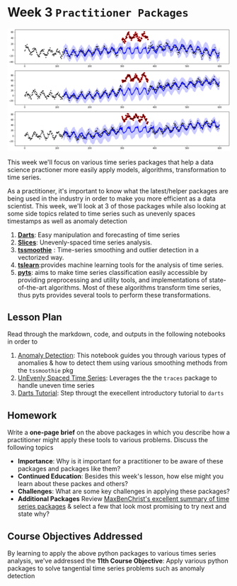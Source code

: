 # Week 3 `Practitioner Packages`
![image](anomalies.png "Anomalies from TsSmoothie")

This week we'll focus on various time series packages that help a data science practioner more easily apply models, algorithms, transformation to time series.

As a practitioner, it's important to know what the latest/helper packages are being used in the industry in order to make you more efficient as a data scientist.  This week, we'll look at 3 of those packages while also looking at some side topics related to time series such as unevenly spaces timestamps as well as anomaly detection 

1. **[Darts](https://github.com/unit8co/darts)**: Easy manipulation and forecasting of time series
2. **[Slices](https://github.com/datascopeanalytics/traces)**: Unevenly-spaced time series analysis.
3. **[tssmoothie](https://github.com/cerlymarco/tsmoothie)** : Time-series smoothing and outlier detection in a vectorized way.
4. **[tslearn](https://github.com/rtavenar/tslearn)**:provides machine learning tools for the analysis of time series. 
5. **[pyts](https://github.com/johannfaouzi/pyts)**: aims to make time series classification easily accessible by providing preprocessing and utility tools, and implementations of state-of-the-art algorithms. Most of these algorithms transform time series, thus pyts provides several tools to perform these transformations.

## Lesson Plan

Read through the markdown, code, and outputs in the following notebooks in order to 
1. [Anomaly Detection](./les1-anomaly.ipynb): This notebook guides you through various types of anomalies & how to detect them using various smoothing methods from the `tssmoothie` pkg
2. [UnEvenly Spaced Time Series](./les2-traces.ipynb): Leverages the the `traces` package to handle uneven time series 
3. [Darts Tutorial](./les3-darts.ipynb): Step througt the execellent introductory tutorial to `darts`

## Homework

Write a **one-page brief** on the above packages in which you describe how a practitioner might apply these tools to various problems. Discuss the following topics

* **Importance**: Why is it important for a practitioner to be aware of these packages and packages like them?
* **Continued Education**: Besides this week's lesson, how else might you learn about these packes and others?
* **Challenges**: What are some key challenges in applying these packages?
* **Additional Packages** Review [MaxBenChrist's excellent summary of time series packages](https://github.com/MaxBenChrist/awesome_time_series_in_python) & select a few that look most promising to try next and state why?

## Course Objectives Addressed

By learning to apply the above python packages to various times series analysis, we've addressed the **11th Course Objective**: Apply various python packages to solve tangential time series problems such as anomaly detection


